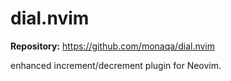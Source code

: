 # dial.nvim

**Repository:** https://github.com/monaqa/dial.nvim

enhanced increment/decrement plugin for Neovim.
